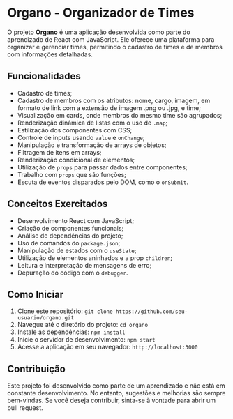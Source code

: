 # Organo - Organizador de Times

O projeto **Organo** é uma aplicação desenvolvida como parte do aprendizado de React com JavaScript. Ele oferece uma plataforma para organizar e gerenciar times, permitindo o cadastro de times e de membros com informações detalhadas.

## Funcionalidades

- Cadastro de times;
- Cadastro de membros com os atributos: nome, cargo, imagem, em formato de link com a extensão de imagem .png ou .jpg, e time;
- Visualização em cards, onde membros do mesmo time são agrupados;
- Renderização dinâmica de listas com o uso de `.map`;
- Estilização dos componentes com CSS;
- Controle de inputs usando `value` e `onChange`;
- Manipulação e transformação de arrays de objetos;
- Filtragem de itens em arrays;
- Renderização condicional de elementos;
- Utilização de `props` para passar dados entre componentes;
- Trabalho com `props` que são funções;
- Escuta de eventos disparados pelo DOM, como o `onSubmit`.

## Conceitos Exercitados

- Desenvolvimento React com JavaScript;
- Criação de componentes funcionais;
- Análise de dependências do projeto;
- Uso de comandos do `package.json`;
- Manipulação de estados com o `useState`;
- Utilização de elementos aninhados e a prop `children`;
- Leitura e interpretação de mensagens de erro;
- Depuração do código com o `debugger`.

## Como Iniciar

1. Clone este repositório: `git clone https://github.com/seu-usuario/organo.git`
2. Navegue até o diretório do projeto: `cd organo`
3. Instale as dependências: `npm install`
4. Inicie o servidor de desenvolvimento: `npm start`
5. Acesse a aplicação em seu navegador: `http://localhost:3000`

## Contribuição

Este projeto foi desenvolvido como parte de um aprendizado e não está em constante desenvolvimento. No entanto, sugestões e melhorias são sempre bem-vindas. Se você deseja contribuir, sinta-se à vontade para abrir um pull request.

